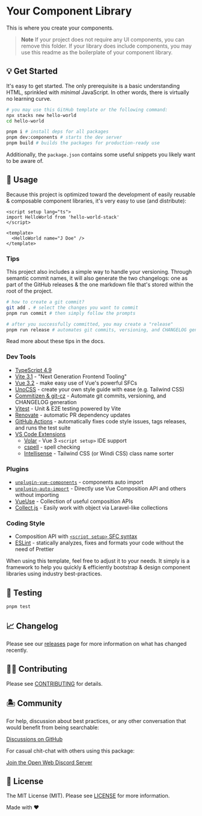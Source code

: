 # Your Component Library

This is where you create your components.

> **Note**
> If your project does not require any UI components, you can remove this folder. If your library does include components, you may use this readme as the boilerplate of your component library.

## 💡 Get Started

It's easy to get started. The only prerequisite is a basic understanding HTML, sprinkled with *minimal* JavaScript. In other words, there is virtually no learning curve.

```bash
# you may use this GitHub template or the following command:
npx stacks new hello-world
cd hello-world

pnpm i # install deps for all packages
pnpm dev:components # starts the dev server
pnpm build # builds the packages for production-ready use
```

Additionally, the `package.json` contains some useful snippets you likely want to be aware of.

## 🤖 Usage

Because this project is optimized toward the development of easily reusable & composable component libraries, it's very easy to use (and distribute):

```vue
<script setup lang="ts">
import HelloWorld from 'hello-world-stack'
</script>

<template>
  <HelloWorld name="J Doe" />
</template>
```

### Tips

This project also includes a simple way to handle your versioning. Through semantic commit names, it will also generate the two changelogs: one as part of the GitHub releases & the one markdown file that's stored within the root of the project.

```bash
# how to create a git commit?
git add . # select the changes you want to commit
pnpm run commit # then simply follow the prompts

# after you successfully committed, you may create a "release"
pnpm run release # automates git commits, versioning, and CHANGELOG generation
```

Read more about these tips in the docs.

### Dev Tools

- [TypeScript 4.9](https://www.typescriptlang.org/)
- [Vite 3.1](https://vitejs.dev/) - "Next Generation Frontend Tooling"
- [Vue 3.2](https://vuejs.org/) - make easy use of Vue's powerful SFCs
- [UnoCSS](https://github.com/unocss/unocss) - create your own style guide with ease (e.g. Tailwind CSS)
- [Commitizen & git-cz](https://www.npmjs.com/package/git-cz) - Automate git commits, versioning, and CHANGELOG generation
- [Vitest](https://github.com/vitest-dev/vitest) - Unit & E2E testing powered by Vite
- [Renovate](https://renovatebot.com/) - automatic PR dependency updates
- [GitHub Actions](https://github.com/features/actions) - automatically fixes code style issues, tags releases, and runs the test suite
- [VS Code Extensions](./.vscode/extensions.json)
  - [Volar](https://marketplace.visualstudio.com/items?itemName=johnsoncodehk.volar) - Vue 3 `<script setup>` IDE support
  - [cspell](https://marketplace.visualstudio.com/items?itemName=streetsidesoftware.code-spell-checker) - spell checking
  - [Intellisense](https://marketplace.visualstudio.com/items?itemName=voorjaar.windicss-intellisense) - Tailwind CSS (or Windi CSS) class name sorter

### Plugins

- [`unplugin-vue-components`](https://github.com/antfu/unplugin-vue-components) - components auto import
- [`unplugin-auto-import`](https://github.com/antfu/unplugin-auto-import) - Directly use Vue Composition API and others without importing
- [VueUse](https://github.com/antfu/vueuse) - Collection of useful composition APIs
- [Collect.js](https://github.com/ecrmnn/collect.js) - Easily work with object via Laravel-like collections

### Coding Style

- Composition API with [`<script setup>` SFC syntax](https://github.com/vuejs/rfcs/pull/227)
- [ESLint](https://eslint.org/) - statically analyzes, fixes and formats your code without the need of Prettier

When using this template, feel free to adjust it to your needs. It simply is a framework to help you quickly & efficiently bootstrap & design component libraries using industry best-practices.

## 🧪 Testing

```bash
pnpm test
```

## 📈 Changelog

Please see our [releases](https://github.com/stacksjs/vue-components-library-starter/releases) page for more information on what has changed recently.

## 💪🏼 Contributing

Please see [CONTRIBUTING](./.github/CONTRIBUTING.md) for details.

## 🏝 Community

For help, discussion about best practices, or any other conversation that would benefit from being searchable:

[Discussions on GitHub](https://github.com/stacksjs/stacks/discussions)

For casual chit-chat with others using this package:

[Join the Open Web Discord Server](https://discord.ow3.org)

## 📄 License

The MIT License (MIT). Please see [LICENSE](https://github.com/stacksjs/stacks/tree/main/LICENSE.md) for more information.

Made with ❤️
